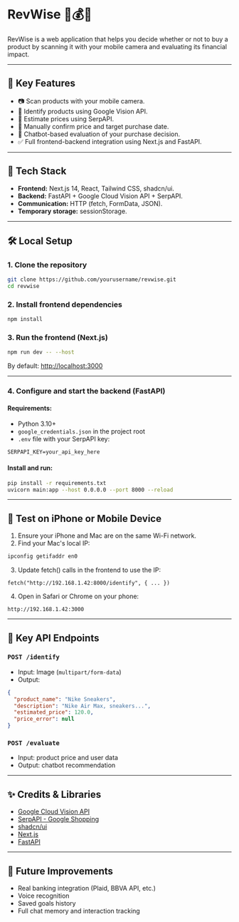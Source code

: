 # RevWise 🧠💰📱

RevWise is a web application that helps you decide whether or not to buy a product by scanning it with your mobile camera and evaluating its financial impact.

---

## 🚀 Key Features

- 📷 Scan products with your mobile camera.
- 🤖 Identify products using Google Vision API.
- 💸 Estimate prices using SerpAPI.
- 📝 Manually confirm price and target purchase date.
- 💬 Chatbot-based evaluation of your purchase decision.
- ✅ Full frontend-backend integration using Next.js and FastAPI.

---

## 🧩 Tech Stack

- **Frontend:** Next.js 14, React, Tailwind CSS, shadcn/ui.
- **Backend:** FastAPI + Google Cloud Vision API + SerpAPI.
- **Communication:** HTTP (fetch, FormData, JSON).
- **Temporary storage:** sessionStorage.

---

## 🛠️ Local Setup

### 1. Clone the repository

```bash
git clone https://github.com/yourusername/revwise.git
cd revwise
```

### 2. Install frontend dependencies

```bash
npm install
```

### 3. Run the frontend (Next.js)

```bash
npm run dev -- --host
```

By default: [http://localhost:3000](http://localhost:3000)

---

### 4. Configure and start the backend (FastAPI)

#### Requirements:
- Python 3.10+
- `google_credentials.json` in the project root
- `.env` file with your SerpAPI key:

```
SERPAPI_KEY=your_api_key_here
```

#### Install and run:

```bash
pip install -r requirements.txt
uvicorn main:app --host 0.0.0.0 --port 8000 --reload
```

---

## 📱 Test on iPhone or Mobile Device

1. Ensure your iPhone and Mac are on the same Wi-Fi network.
2. Find your Mac's local IP:

```bash
ipconfig getifaddr en0
```

3. Update fetch() calls in the frontend to use the IP:

```tsx
fetch("http://192.168.1.42:8000/identify", { ... })
```

4. Open in Safari or Chrome on your phone:

```
http://192.168.1.42:3000
```

---

## 🧪 Key API Endpoints

### `POST /identify`
- Input: Image (`multipart/form-data`)
- Output:

```json
{
  "product_name": "Nike Sneakers",
  "description": "Nike Air Max, sneakers...",
  "estimated_price": 120.0,
  "price_error": null
}
```

### `POST /evaluate`
- Input: product price and user data
- Output: chatbot recommendation

---

## ✨ Credits & Libraries

- [Google Cloud Vision API](https://cloud.google.com/vision)
- [SerpAPI - Google Shopping](https://serpapi.com/)
- [shadcn/ui](https://ui.shadcn.com)
- [Next.js](https://nextjs.org/)
- [FastAPI](https://fastapi.tiangolo.com)

---

## 🧠 Future Improvements

- Real banking integration (Plaid, BBVA API, etc.)
- Voice recognition
- Saved goals history
- Full chat memory and interaction tracking
